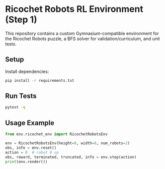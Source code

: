 # Ricochet Robots RL Environment (Step 1)

This repository contains a custom Gymnasium-compatible environment for the Ricochet Robots puzzle, a BFS solver for validation/curriculum, and unit tests.

## Setup

Install dependencies:

```bash
pip install -r requirements.txt
```

## Run Tests

```bash
pytest -q
```

## Usage Example

```python
from env.ricochet_env import RicochetRobotsEnv

env = RicochetRobotsEnv(height=8, width=8, num_robots=2)
obs, info = env.reset()
action = 0  # robot 0 up
obs, reward, terminated, truncated, info = env.step(action)
print(env.render())
```
